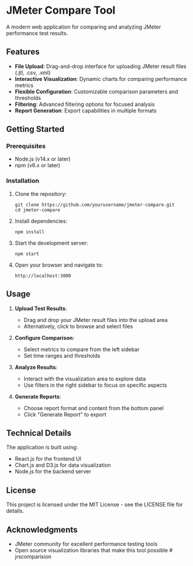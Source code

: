 # JMeter Compare Tool

A modern web application for comparing and analyzing JMeter performance test results.

## Features

- **File Upload**: Drag-and-drop interface for uploading JMeter result files (.jtl, .csv, .xml)
- **Interactive Visualization**: Dynamic charts for comparing performance metrics
- **Flexible Configuration**: Customizable comparison parameters and thresholds
- **Filtering**: Advanced filtering options for focused analysis
- **Report Generation**: Export capabilities in multiple formats

## Getting Started

### Prerequisites

- Node.js (v14.x or later)
- npm (v6.x or later)

### Installation

1. Clone the repository:
   ```
   git clone https://github.com/yourusername/jmeter-compare.git
   cd jmeter-compare
   ```

2. Install dependencies:
   ```
   npm install
   ```

3. Start the development server:
   ```
   npm start
   ```

4. Open your browser and navigate to:
   ```
   http://localhost:3000
   ```

## Usage

1. **Upload Test Results**:
   - Drag and drop your JMeter result files into the upload area
   - Alternatively, click to browse and select files

2. **Configure Comparison**:
   - Select metrics to compare from the left sidebar
   - Set time ranges and thresholds

3. **Analyze Results**:
   - Interact with the visualization area to explore data
   - Use filters in the right sidebar to focus on specific aspects

4. **Generate Reports**:
   - Choose report format and content from the bottom panel
   - Click "Generate Report" to export

## Technical Details

The application is built using:
- React.js for the frontend UI
- Chart.js and D3.js for data visualization
- Node.js for the backend server

## License

This project is licensed under the MIT License - see the LICENSE file for details.

## Acknowledgments

- JMeter community for excellent performance testing tools
- Open source visualization libraries that make this tool possible # jrscomparision
